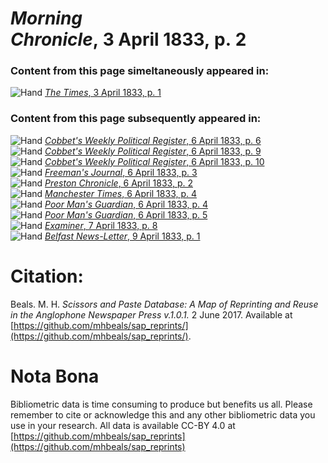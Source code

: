 # *Morning Chronicle*, 3 April 1833, p. 2  
  
### Content from this page simeltaneously appeared in:  
![Hand](http://scissorsandpaste.net/wp-content/uploads/2017/06/smallhandpointer.png) [*The Times*, 3 April 1833, p. 1](https://mhbeals.github.io/sap_html/The-Times/The-Times-3-April-1833-p-1)  
  
### Content from this page subsequently appeared in:  
![Hand](http://scissorsandpaste.net/wp-content/uploads/2017/06/smallhandpointer.png) [*Cobbet's Weekly Political Register*, 6 April 1833, p. 6](https://mhbeals.github.io/sap_html/Cobbet's-Weekly-Political-Register/Cobbet's-Weekly-Political-Register-6-April-1833-p-6)  
![Hand](http://scissorsandpaste.net/wp-content/uploads/2017/06/smallhandpointer.png) [*Cobbet's Weekly Political Register*, 6 April 1833, p. 9](https://mhbeals.github.io/sap_html/Cobbet's-Weekly-Political-Register/Cobbet's-Weekly-Political-Register-6-April-1833-p-9)  
![Hand](http://scissorsandpaste.net/wp-content/uploads/2017/06/smallhandpointer.png) [*Cobbet's Weekly Political Register*, 6 April 1833, p. 10](https://mhbeals.github.io/sap_html/Cobbet's-Weekly-Political-Register/Cobbet's-Weekly-Political-Register-6-April-1833-p-10)  
![Hand](http://scissorsandpaste.net/wp-content/uploads/2017/06/smallhandpointer.png) [*Freeman's Journal*, 6 April 1833, p. 3](https://mhbeals.github.io/sap_html/Freeman's-Journal/Freeman's-Journal-6-April-1833-p-3)  
![Hand](http://scissorsandpaste.net/wp-content/uploads/2017/06/smallhandpointer.png) [*Preston Chronicle*, 6 April 1833, p. 2](https://mhbeals.github.io/sap_html/Preston-Chronicle/Preston-Chronicle-6-April-1833-p-2)  
![Hand](http://scissorsandpaste.net/wp-content/uploads/2017/06/smallhandpointer.png) [*Manchester Times*, 6 April 1833, p. 4](https://mhbeals.github.io/sap_html/Manchester-Times/Manchester-Times-6-April-1833-p-4)  
![Hand](http://scissorsandpaste.net/wp-content/uploads/2017/06/smallhandpointer.png) [*Poor Man's Guardian*, 6 April 1833, p. 4](https://mhbeals.github.io/sap_html/Poor-Man's-Guardian/Poor-Man's-Guardian-6-April-1833-p-4)  
![Hand](http://scissorsandpaste.net/wp-content/uploads/2017/06/smallhandpointer.png) [*Poor Man's Guardian*, 6 April 1833, p. 5](https://mhbeals.github.io/sap_html/Poor-Man's-Guardian/Poor-Man's-Guardian-6-April-1833-p-5)  
![Hand](http://scissorsandpaste.net/wp-content/uploads/2017/06/smallhandpointer.png) [*Examiner*, 7 April 1833, p. 8](https://mhbeals.github.io/sap_html/Examiner/Examiner-7-April-1833-p-8)  
![Hand](http://scissorsandpaste.net/wp-content/uploads/2017/06/smallhandpointer.png) [*Belfast News-Letter*, 9 April 1833, p. 1](https://mhbeals.github.io/sap_html/Belfast-News-Letter/Belfast-News-Letter-9-April-1833-p-1)  


# Citation: 

Beals. M. H. *Scissors and Paste Database: A Map of Reprinting and Reuse in the Anglophone Newspaper Press v.1.0.1.* 2 June 2017. Available at [https://github.com/mhbeals/sap_reprints/](https://github.com/mhbeals/sap_reprints/). 

# Nota Bona

Bibliometric data is time consuming to produce but benefits us all. Please remember to cite or acknowledge this and any other bibliometric data you use in your research. All data is available CC-BY 4.0 at [https://github.com/mhbeals/sap_reprints](https://github.com/mhbeals/sap_reprints)